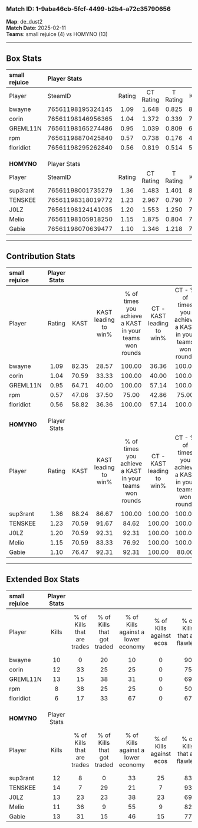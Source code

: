 ### Match ID: 1-9aba46cb-5fcf-4499-b2b4-a72c35790656  
**Map**: de_dust2  
**Match Date**: 2025-02-11  
**Teams**: small rejuice (4) vs HOMYNO (13)  

---  

## Box Stats  

| **small rejuice** | Player Stats      |        |           |          |       |      |       |         |        |      |     |
| :- | :- | :-: | :-: | :-: | :-: | :-: | :-: | :-: | :-: | :-: | :-: |
| Player            | SteamID           | Rating | CT Rating | T Rating | KAST  | ADR  | Kills | Assists | Deaths | K/D  | HS% |
| bwayne            | 76561198195324145 |  1.09  |   1.648   |  0.825   | 82.35 | 92.8 |  10   |    5    |   13   | 0.77 | 30  |
| corin             | 76561198146956365 |  1.04  |   1.372   |  0.339   | 70.59 | 70.8 |  12   |    0    |   12   | 1.00 | 41  |
| GREML11N          | 76561198165274486 |  0.95  |   1.039   |  0.809   | 64.71 | 71.0 |  13   |    0    |   15   | 0.87 | 30  |
| rpm               | 76561198870425840 |  0.57  |   0.738   |  0.176   | 47.06 | 43.0 |   8   |    0    |   12   | 0.67 | 50  |
| floridiot         | 76561198295262840 |  0.56  |   0.819   |  0.514   | 58.82 | 54.7 |   6   |    5    |   14   | 0.43 |  0  |
|                   |                   |        |           |          |       |      |       |         |        |      |     |
|                   |                   |        |           |          |       |      |       |         |        |      |     |
|                   |                   |        |           |          |       |      |       |         |        |      |     |
| **HOMYNO**        | Player Stats      |        |           |          |       |      |       |         |        |      |     |
| Player            | SteamID           | Rating | CT Rating | T Rating | KAST  | ADR  | Kills | Assists | Deaths | K/D  | HS% |
| sup3rant          | 76561198001735279 |  1.36  |   1.483   |  1.401   | 88.24 | 75.5 |  12   |    4    |   7    | 1.71 | 50  |
| TENSKEE           | 76561198318019772 |  1.23  |   2.967   |  0.790   | 70.59 | 96.5 |  14   |    7    |   13   | 1.08 | 71  |
| J0LZ              | 76561198124141035 |  1.20  |   1.553   |  1.250   | 70.59 | 85.3 |  13   |    6    |   11   | 1.18 | 76  |
| Melio             | 76561198105918250 |  1.15  |   1.875   |  0.804   | 70.59 | 67.4 |  11   |    3    |   7    | 1.57 | 27  |
| Gabie             | 76561198070639477 |  1.10  |   1.346   |  1.218   | 76.47 | 72.1 |  13   |    4    |   14   | 0.93 | 46  |
---  

## Contribution Stats  

| **small rejuice** | Player Stats |       |                      |                                                        |                           |                                                             |                          |                                                            |
| :- | :-: | :-: | :-: | :-: | :-: | :-: | :-: | :-: |
| Player            |    Rating    | KAST  | KAST leading to win% | % of times you achieve a KAST in your teams won rounds | CT - KAST leading to win% | CT - % of times you achieve a KAST in your teams won rounds | T - KAST leading to win% | T - % of times you achieve a KAST in your teams won rounds |
| bwayne            |     1.09     | 82.35 |        28.57         |                         100.00                         |           36.36           |                           100.00                            |           0.00           |                            0.00                            |
| corin             |     1.04     | 70.59 |        33.33         |                         100.00                         |           40.00           |                           100.00                            |           0.00           |                            0.00                            |
| GREML11N          |     0.95     | 64.71 |        40.00         |                         100.00                         |           57.14           |                           100.00                            |           0.00           |                            0.00                            |
| rpm               |     0.57     | 47.06 |        37.50         |                         75.00                          |           42.86           |                            75.00                            |           0.00           |                            0.00                            |
| floridiot         |     0.56     | 58.82 |        36.36         |                         100.00                         |           57.14           |                           100.00                            |           0.00           |                            0.00                            |
|                   |              |       |                      |                                                        |                           |                                                             |                          |                                                            |
|                   |              |       |                      |                                                        |                           |                                                             |                          |                                                            |
|                   |              |       |                      |                                                        |                           |                                                             |                          |                                                            |
| **HOMYNO**        | Player Stats |       |                      |                                                        |                           |                                                             |                          |                                                            |
| Player            |    Rating    | KAST  | KAST leading to win% | % of times you achieve a KAST in your teams won rounds | CT - KAST leading to win% | CT - % of times you achieve a KAST in your teams won rounds | T - KAST leading to win% | T - % of times you achieve a KAST in your teams won rounds |
| sup3rant          |     1.36     | 88.24 |        86.67         |                         100.00                         |          100.00           |                           100.00                            |          80.00           |                           100.00                           |
| TENSKEE           |     1.23     | 70.59 |        91.67         |                         84.62                          |          100.00           |                           100.00                            |          85.71           |                           75.00                            |
| J0LZ              |     1.20     | 70.59 |        92.31         |                         92.31                          |          100.00           |                           100.00                            |          87.50           |                           87.50                            |
| Melio             |     1.15     | 70.59 |        83.33         |                         76.92                          |          100.00           |                           100.00                            |          71.43           |                           62.50                            |
| Gabie             |     1.10     | 76.47 |        92.31         |                         92.31                          |          100.00           |                            80.00                            |          88.89           |                           100.00                           |
---  

## Extended Box Stats  

| **small rejuice** | Player Stats |                            |                            |                                    |                         |                              |                                 |        |                             |                                     |                          |                               |                            |
| :- | :-: | :-: | :-: | :-: | :-: | :-: | :-: | :-: | :-: | :-: | :-: | :-: | :-: |
| Player            |    Kills     | % of Kills that are trades | % of Kills that got traded | % of Kills against a lower economy | % of Kills against ecos | % of Kills that are flawless | % of Kills that are close duels | Deaths | % of Deaths that get traded | % of Deaths against a lower economy | % of Deaths against ecos | % of Deaths that are flawless | % of Deaths that are close |
| bwayne            |      10      |             0              |             20             |                 10                 |            0            |              90              |               20                |   13   |             23              |                 23                  |            0             |              92               |             0              |
| corin             |      12      |             33             |             25             |                 25                 |            0            |              75              |               17                |   12   |              8              |                  8                  |            0             |              67               |             0              |
| GREML11N          |      13      |             15             |             38             |                 31                 |            0            |              69              |               15                |   15   |             13              |                 20                  |            0             |              80               |             0              |
| rpm               |      8       |             38             |             25             |                 25                 |            0            |              50              |                0                |   12   |              0              |                 17                  |            0             |              92               |             0              |
| floridiot         |      6       |             17             |             33             |                 67                 |            0            |              67              |               17                |   14   |             29              |                 14                  |            0             |              64               |             7              |
|                   |              |                            |                            |                                    |                         |                              |                                 |        |                             |                                     |                          |                               |                            |
|                   |              |                            |                            |                                    |                         |                              |                                 |        |                             |                                     |                          |                               |                            |
|                   |              |                            |                            |                                    |                         |                              |                                 |        |                             |                                     |                          |                               |                            |
| **HOMYNO**        | Player Stats |                            |                            |                                    |                         |                              |                                 |        |                             |                                     |                          |                               |                            |
| Player            |    Kills     | % of Kills that are trades | % of Kills that got traded | % of Kills against a lower economy | % of Kills against ecos | % of Kills that are flawless | % of Kills that are close duels | Deaths | % of Deaths that get traded | % of Deaths against a lower economy | % of Deaths against ecos | % of Deaths that are flawless | % of Deaths that are close |
| sup3rant          |      12      |             8              |             0              |                 33                 |           25            |              83              |                0                |   7    |             29              |                 14                  |            0             |              86               |             14             |
| TENSKEE           |      14      |             7              |             29             |                 21                 |            7            |              93              |                7                |   13   |             31              |                 38                  |            15            |              62               |             8              |
| J0LZ              |      13      |             23             |             23             |                 38                 |           23            |              69              |                0                |   11   |             27              |                 18                  |            9             |              55               |             27             |
| Melio             |      11      |             36             |             9              |                 55                 |            9            |              82              |                0                |   7    |              0              |                  0                  |            0             |              86               |             14             |
| Gabie             |      13      |             31             |             15             |                 46                 |           15            |              77              |                0                |   14   |             36              |                 29                  |            7             |              71               |             7              |
